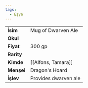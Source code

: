 ```yaml
---
tags:
  - Eşya
---  
```

  
|  |  |  
|---|---|  
| **İsim** | Mug of Dwarven Ale|  
| **Okul** | |  
| **Fiyat** | 300 gp|  
| **Rarity** | |  
| **Kimde** | [[Alfons, Tamara]]|  
| **Menşei** | Dragon's Hoard|  
| **İşlev** | Provides dwarven ale|  
